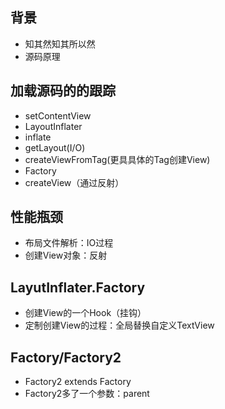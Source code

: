 ## 背景

- 知其然知其所以然
- 源码原理

## 加载源码的的跟踪

- setContentView
- LayoutInflater
- inflate
- getLayout(I/O)
- createViewFromTag(更具具体的Tag创建View)
- Factory
- createView（通过反射）

## 性能瓶颈

- 布局文件解析：IO过程
- 创建View对象：反射

## LayutInflater.Factory

- 创建View的一个Hook（挂钩）
- 定制创建View的过程：全局替换自定义TextView

## Factory/Factory2

- Factory2 extends Factory
- Factory2多了一个参数：parent

